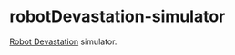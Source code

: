 # robotDevastation-simulator

[Robot Devastation](http://asrob-uc3m.github.io/workgroups/2017-05-28-robot-devastation.html) simulator.
